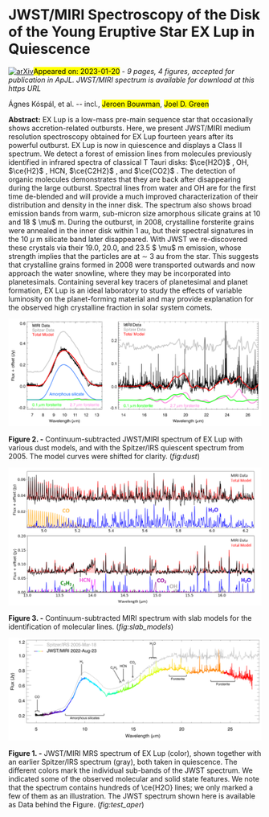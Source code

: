 <div class="macros" style="visibility:hidden;">
$\newcommand{\ensuremath}{}$
$\newcommand{\xspace}{}$
$\newcommand{\object}[1]{\texttt{#1}}$
$\newcommand{\farcs}{{.}''}$
$\newcommand{\farcm}{{.}'}$
$\newcommand{\arcsec}{''}$
$\newcommand{\arcmin}{'}$
$\newcommand{\ion}[2]{#1#2}$
$\newcommand{\textsc}[1]{\textrm{#1}}$
$\newcommand{\hl}[1]{\textrm{#1}}$
$\newcommand{\footnote}[1]{}$
$\newcommand{\vdag}{(v)^\dagger}$
$\newcommand$
$\newcommand$
$\newcommand$
$\newcommand$
$\newcommand$
$\newcommand$</div>

<div class="macros" style="visibility:hidden;">
$\newcommand{\ensuremath}{}$
$\newcommand{\xspace}{}$
$\newcommand{\object}[1]{\texttt{#1}}$
$\newcommand{\farcs}{{.}''}$
$\newcommand{\farcm}{{.}'}$
$\newcommand{\arcsec}{''}$
$\newcommand{\arcmin}{'}$
$\newcommand{\ion}[2]{#1#2}$
$\newcommand{\textsc}[1]{\textrm{#1}}$
$\newcommand{\hl}[1]{\textrm{#1}}$
$\newcommand{\footnote}[1]{}$
$\newcommand{\vdag}{(v)^\dagger}$
$\newcommand$
$\newcommand$
$\newcommand$
$\newcommand$
$\newcommand$
$\newcommand$</div>



<div id="title">

# JWST/MIRI Spectroscopy of the Disk of the Young Eruptive Star EX Lup in Quiescence

</div>
<div id="comments">

[![arXiv](https://img.shields.io/badge/arXiv-2301.08770-b31b1b.svg)](https://arxiv.org/abs/2301.08770)<mark>Appeared on: 2023-01-20</mark> - _9 pages, 4 figures, accepted for publication in ApJL. JWST/MIRI spectrum is available for download at this https URL_

</div>
<div id="authors">

Ágnes Kóspál, et al. -- incl., <mark>Jeroen Bouwman</mark>, <mark>Joel D. Green</mark>

</div>
<div id="abstract">

**Abstract:** EX Lup is a low-mass pre-main sequence star that occasionally shows accretion-related outbursts. Here, we present JWST/MIRI medium resolution spectroscopy obtained for EX Lup fourteen years after its powerful outburst. EX Lup is now in quiescence and displays a Class II spectrum. We detect a forest of emission lines from molecules previously identified in infrared spectra of classical T Tauri disks: $\ce{H2O}$ , OH, $\ce{H2}$ , HCN, $\ce{C2H2}$ , and $\ce{CO2}$ . The detection of organic molecules demonstrates that they are back after disappearing during the large outburst. Spectral lines from water and OH are for the first time de-blended and will provide a much improved characterization of their distribution and density in the inner disk. The spectrum also shows broad emission bands from warm, sub-micron size amorphous silicate grains at 10 and 18 $ \mu$ m. During the outburst, in 2008, crystalline forsterite grains were annealed in the inner disk within 1 au, but their spectral signatures in the 10 $\mu$ m silicate band later disappeared. With JWST we re-discovered these crystals via their 19.0, 20.0, and 23.5 $ \mu$ m emission, whose strength implies that the particles are at $\sim$ 3 au from the star. This suggests that crystalline grains formed in 2008 were transported outwards and now approach the water snowline, where they may be incorporated into planetesimals. Containing several key tracers of planetesimal and planet formation, EX Lup is an ideal laboratory to study the effects of variable luminosity on the planet-forming material and may provide explanation for the observed high crystalline fraction in solar system comets.

</div>

<div id="div_fig1">

<img src="tmp_2301.08770/./fig_dust19b.png" alt="Fig2" width="100%"/>

**Figure 2. -** Continuum-subtracted JWST/MIRI spectrum of EX Lup with various dust models, and with the Spitzer/IRS quiescent spectrum from 2005. The model curves were shifted for clarity. (*fig:dust*)

</div>
<div id="div_fig2">

<img src="tmp_2301.08770/./image.png" alt="Fig3" width="100%"/>

**Figure 3. -** Continuum-subtracted MIRI spectrum with slab models for the identification of molecular lines. (*fig:slab_models*)

</div>
<div id="div_fig3">

<img src="tmp_2301.08770/./test_aper_2.png" alt="Fig1" width="100%"/>

**Figure 1. -** JWST/MIRI MRS spectrum of EX Lup (color), shown together with an earlier Spitzer/IRS spectrum (gray), both taken in quiescence. The different colors mark the individual sub-bands of the JWST spectrum. We indicated some of the observed molecular and solid state features. We note that the spectrum contains hundreds of \ce{H2O} lines; we only marked a few of them as an illustration. The JWST spectrum shown here is available as Data behind the Figure. (*fig:test_aper*)

</div>